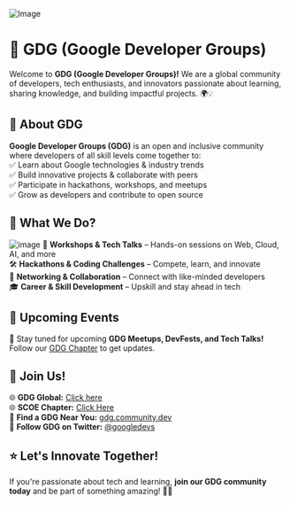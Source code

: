 
![Image](https://res.cloudinary.com/startup-grind/image/fetch/c_scale,w_2560/c_crop,h_650,w_2560,y_0.43_mul_h_sub_0.43_mul_650/c_crop,h_650,w_2560/c_fill,dpr_2.0,f_auto,g_center,q_auto:good/https://res.cloudinary.com/startup-grind/image/upload/c_fill%2Cdpr_2.0%2Cf_auto%2Cg_center%2Cq_auto:good/v1/gcs/platform-data-goog/chapter_banners/Untitled%2520drawing_7Ijuy0b.png)


# 🚀 GDG (Google Developer Groups)  

Welcome to **GDG (Google Developer Groups)!** We are a global community of developers, tech enthusiasts, and innovators passionate about learning, sharing knowledge, and building impactful projects. 🌍💡  

## 🌟 About GDG  
**Google Developer Groups (GDG)** is an open and inclusive community where developers of all skill levels come together to:  
✅ Learn about Google technologies & industry trends  
✅ Build innovative projects & collaborate with peers  
✅ Participate in hackathons, workshops, and meetups  
✅ Grow as developers and contribute to open source  

## 📌 What We Do?  
![image](https://drive.google.com/file/d/1OwhivEIqe9U3Cdkvr9UaRHp9NLqymcst/view?usp=sharing)
🚀 **Workshops & Tech Talks** – Hands-on sessions on Web, Cloud, AI, and more  
🛠 **Hackathons & Coding Challenges** – Compete, learn, and innovate  
🤝 **Networking & Collaboration** – Connect with like-minded developers  
🎓 **Career & Skill Development** – Upskill and stay ahead in tech  

## 📅 Upcoming Events  
📍 Stay tuned for upcoming **GDG Meetups, DevFests, and Tech Talks!** Follow our [GDG Chapter](https://gdg.community.dev/gdg-on-campus-sanjivani-college-of-engineering-kopargaon-india/) to get updates.  

## 🤝 Join Us!  
🌐 **GDG Global:** [Click here](https://developers.google.com/community/gdg)  
🌐 **SCOE Chapter:** [Click Here](https://gdg.community.dev/gdg-on-campus-sanjivani-college-of-engineering-kopargaon-india/)  
📌 **Find a GDG Near You:** [gdg.community.dev](https://gdg.community.dev)  
📢 **Follow GDG on Twitter:** [@googledevs](https://twitter.com/googledevs)  

## ⭐ Let's Innovate Together!  
If you're passionate about tech and learning, **join our GDG community today** and be part of something amazing! 🚀💡  
